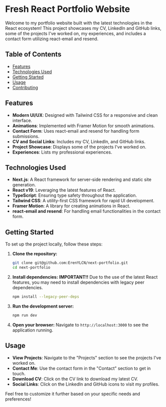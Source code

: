 # Fresh React Portfolio Website

Welcome to my portfolio website built with the latest technologies in the React ecosystem! This project showcases my CV, LinkedIn and GitHub links, some of the projects I've worked on, my experiences, and includes a contact form utilizing react-email and resend.

## Table of Contents

- [Features](#features)
- [Technologies Used](#technologies-used)
- [Getting Started](#getting-started)
- [Usage](#usage)
- [Contributing](#contributing)

## Features

- **Modern UI/UX**: Designed with Tailwind CSS for a responsive and clean interface.
- **Animations**: Implemented with Framer Motion for smooth animations.
- **Contact Form**: Uses react-email and resend for handling form submissions.
- **CV and Social Links**: Includes my CV, LinkedIn, and GitHub links.
- **Project Showcase**: Displays some of the projects I've worked on.
- **Experiences**: Lists my professional experiences.

## Technologies Used

- **Next.js**: A React framework for server-side rendering and static site generation.
- **React v19**: Leveraging the latest features of React.
- **TypeScript**: Ensuring type safety throughout the application.
- **Tailwind CSS**: A utility-first CSS framework for rapid UI development.
- **Framer Motion**: A library for creating animations in React.
- **react-email and resend**: For handling email functionalities in the contact form.

## Getting Started

To set up the project locally, follow these steps:

1. **Clone the repository:**

   ```bash
   git clone git@github.com:ErenYLCN/next-portfolio.git
   cd next-portfolio
   ```

2. **Install dependencies:**
   **IMPORTANT!!** Due to the use of the latest React features, you may need to install dependencies with legacy peer dependencies.

   ```bash
   npm install --legacy-peer-deps
   ```

3. **Run the development server:**

   ```bash
   npm run dev
   ```

4. **Open your browser:**
   Navigate to `http://localhost:3000` to see the application running.

## Usage

- **View Projects**: Navigate to the "Projects" section to see the projects I've worked on.
- **Contact Me**: Use the contact form in the "Contact" section to get in touch.
- **Download CV**: Click on the CV link to download my latest CV.
- **Social Links**: Click on the LinkedIn and GitHub icons to visit my profiles.

Feel free to customize it further based on your specific needs and preferences!
